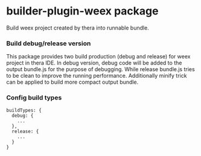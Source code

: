 # builder-plugin-weex package

Build weex project created by thera into runnable bundle.

### Build debug/release version

This package provides two build production (debug and release) for weex project in thera IDE. In debug version, debug code will be added to the output bundle.js for the purpose of debugging. While release bundle.js tries to be clean to improve the running performance. Additionally minify trick can be applied to build more compact output bundle.

### Config build types

```
buildTypes: {
  debug: {
    ...
  },
  release: {
    ...
  }
}
```
